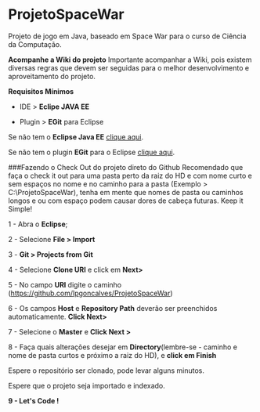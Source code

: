 # ProjetoSpaceWar
Projeto de jogo em Java, baseado em Space War para o curso de Ciência da Computação.

**Acompanhe a Wiki do projeto**
Importante acompanhar a Wiki, pois existem diversas regras que devem ser seguidas para o melhor desenvolvimento e aproveitamento do projeto.


**Requisitos Mínimos**

 - IDE > **Eclipe JAVA EE**

 - Plugin > **EGit** para Eclipse

Se não tem o **Eclipse Java EE** [clique aqui](https://www.eclipse.org/downloads/index-developer.php?release=kepler).

Se não tem o plugin **EGit** para o Eclipse [clique aqui](http://www.eclipse.org/egit/download/).



###Fazendo o Check Out do projeto direto do Github
Recomendado que faça o check it out para uma pasta perto da raiz do HD e com nome curto e sem espaços no nome e no caminho para a pasta (Exemplo > C:\ProjetoSpaceWar), tenha em mente que nomes de pasta ou caminhos longos e ou com espaço podem causar dores de cabeça futuras. Keep it Simple!

1 - Abra o **Eclipse**;

2 - Selecione **File > Import**

3 - **Git > Projects from Git**

4 - Selecione **Clone URl** e click em **Next>**

5 - No campo **URl** digite o caminho (https://github.com/lpgoncalves/ProjetoSpaceWar)

6 - Os campos **Host** e **Repository Path** deverão ser preenchidos automaticamente. **Click Next>**

7 - Selecione o **Master** e **Click Next >**

8 - Faça quais alterações desejar em **Directory**(lembre-se - caminho e nome de pasta curtos e próximo a raiz do HD), e **click em Finish**

Espere o repositório ser clonado, pode levar alguns minutos.

Espere que o projeto seja importado e indexado.

**9 - Let's Code !**
